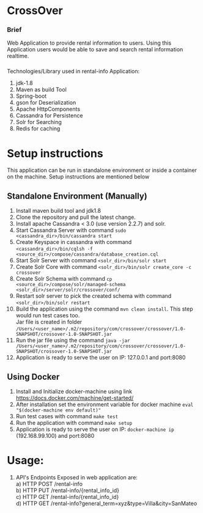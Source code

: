 # CrossOver

### Brief
Web Application to provide rental information to users. Using this Application
users would be able to save and search rental information realtime.

###
Technologies/Library used in rental-info Application:<br/>
1) jdk-1.8 </br>
2) Maven as build Tool </br>
3) Spring-boot </br>
4) gson for Deserialization </br>
5) Apache HttpComponents </br>
6) Cassandra for Persistence  </br>
7) Solr for Searching </br>
8) Redis for caching </br>

# Setup instructions
This application can be run in standalone environment or inside a container on the machine.
Setup instructions are mentioned below

## Standalone Environment (Manually)
1) Install maven build tool and jdk1.8 </br>
2) Clone the repository and pull the latest change. </br>
3) Install apache Cassandra < 3.0 (use version 2.2.7) and solr. </br>
4) Start Cassandra Server with command `sudo <cassandra_dir>/bin/cassandra start`  </br>
5) Create Keyspace in cassandra with command `<cassandra_dir>/bin/cqlsh -f <source_dir>/compose/cassandra/database_creation.cql` </br>
6) Start Solr Server with command `<solr_dir>/bin/solr start`  </br>
7) Create Solr Core with command  `<solr_dir>/bin/solr create_core -c crossover` </br>
8) Create Solr Schema with command `cp <source_dir>/compose/solr/managed-schema <solr_dir>/server/solr/crossover/conf/`  </br>
9) Restart solr server to pick the created schema with command `<solr_dir>/bin/solr restart`  </br>
10) Build the application using the command `mvn clean install`. This step would run test cases too.</br>
  Jar file is created in folder `/Users/<user_name>/.m2/repository/com/crossover/crossover/1.0-SNAPSHOT/crossover-1.0-SNAPSHOT.jar` </br>
11) Run the jar file using the command `java -jar /Users/<user_name>/.m2/repository/com/crossover/crossover/1.0-SNAPSHOT/crossover-1.0-SNAPSHOT.jar` </br>
12) Application is ready to serve the user on IP: 127.0.0.1 and port:8080

## Using Docker
1) Install and Initialize docker-machine using link https://docs.docker.com/machine/get-started/ </br>
2) After installation set the environment variable for docker machine `eval "$(docker-machine env default)"` </br>
3) Run test cases with command `make test` </br>
4) Run the application with command `make setup` </br>
5) Application is ready to serve the user on IP: `docker-machine ip` (192.168.99.100) and port:8080 </br>


# Usage:
1) API's Endpoints Exposed in web application are: </br>
   a) HTTP POST /rental-info </br>
   b) HTTP PUT  /rental-info/{rental_info_id}  </br>
   c) HTTP GET  /rental-info/{rental_info_id} </br>
   d) HTTP GET  /rental-info?general_term=xyz&type=Villa&city=SanMateo  </br>

